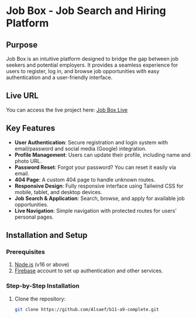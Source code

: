 # Job Box - Job Search and Hiring Platform

## Purpose
Job Box is an intuitive platform designed to bridge the gap between job seekers and potential employers. It provides a seamless experience for users to register, log in, and browse job opportunities with easy authentication and a user-friendly interface.

## Live URL
You can access the live project here: [Job Box Live](https://b11-a9-complete.vercel.app/)

## Key Features
- **User Authentication**: Secure registration and login system with email/password and social media (Google) integration.
- **Profile Management**: Users can update their profile, including name and photo URL.
- **Password Reset**: Forgot your password? You can reset it easily via email.
- **404 Page**: A custom 404 page to handle unknown routes.
- **Responsive Design**: Fully responsive interface using Tailwind CSS for mobile, tablet, and desktop devices.
- **Job Search & Application**: Search, browse, and apply for available job opportunities.
- **Live Navigation**: Simple navigation with protected routes for users' personal pages.

## Installation and Setup

### Prerequisites
1. [Node.js](https://nodejs.org/) (v16 or above)
2. [Firebase](https://firebase.google.com/) account to set up authentication and other services.

### Step-by-Step Installation
1. Clone the repository:
   ```bash
   git clone https://github.com/Alsaef/b11-a9-complete.git
